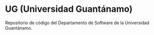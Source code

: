 # UG (Universidad Guantánamo)

Repositorio de código del Departamento de Software de la Universidad Guantánamo.

